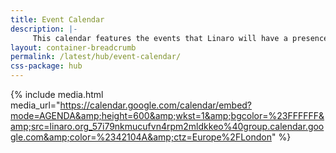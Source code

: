 ```yaml
---
title: Event Calendar
description: |-
     This calendar features the events that Linaro will have a presence at.
layout: container-breadcrumb
permalink: /latest/hub/event-calendar/
css-package: hub
---
```

{% include media.html media_url="https://calendar.google.com/calendar/embed?mode=AGENDA&amp;height=600&amp;wkst=1&amp;bgcolor=%23FFFFFF&amp;src=linaro.org_57i79nkmucufvn4rpm2mldkkeo%40group.calendar.google.com&amp;color=%2342104A&amp;ctz=Europe%2FLondon" %}
